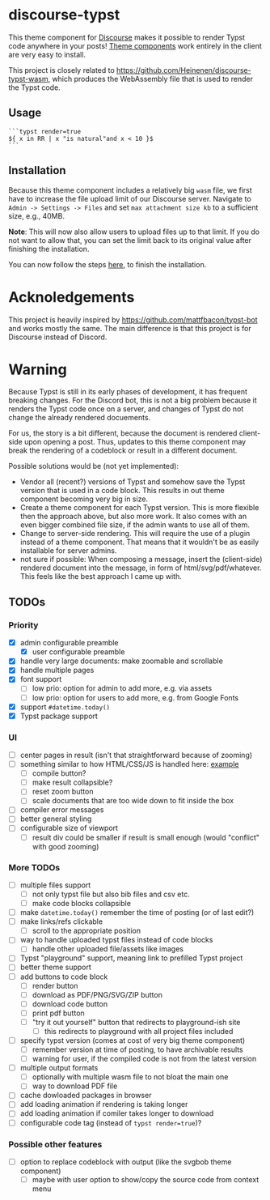 # discourse-typst

This theme component for [Discourse](https://discourse.org/) makes it possible to render Typst code anywhere in your posts!
[Theme components](https://meta.discourse.org/t/beginners-guide-to-using-discourse-themes/91966) work entirely in the client are very easy to install.

This project is closely related to https://github.com/Heinenen/discourse-typst-wasm, which produces the WebAssembly file that is used to render the Typst code.

## Usage
````
```typst render=true
${ x in RR | x "is natural"and x < 10 }$
```
````

## Installation
Because this theme component includes a relatively big `wasm` file, we first have to increase the file upload limit of our Discourse server.
Navigate to `Admin -> Settings -> Files` and set `max attachment size kb` to a sufficient size, e.g., 40MB.

**Note**: This will now also allow users to upload files up to that limit. If you do not want to allow that, you can set the limit back to its original value after finishing the installation.

You can now follow the steps [here](https://meta.discourse.org/t/install-a-theme-or-theme-component/63682), to finish the installation.


# Acknoledgements
This project is heavily inspired by  https://github.com/mattfbacon/typst-bot and works mostly the same.
The main difference is that this project is for Discourse instead of Discord.

# Warning
Because Typst is still in its early phases of development, it has frequent breaking changes.
For the Discord bot, this is not a big problem because it renders the Typst code once on a server, and changes of Typst do not change the already rendered docuements.

For us, the story is a bit different, because the document is rendered client-side upon opening a post. Thus, updates to this theme component may break the rendering of a codeblock or result in a different document.

Possible solutions would be (not yet implemented):
- Vendor all (recent?) versions of Typst and somehow save the Typst version that is used in a code block. This results in out theme component becoming very big in size.
- Create a theme component for each Typst version. This is more flexible then the approach above, but also more work. It also comes with an even bigger combined file size, if the admin wants to use all of them.
- Change to server-side rendering. This will require the use of a plugin instead of a theme component. That means that it wouldn't be as easily installable for server admins.
- not sure if possible: When composing a message, insert the (client-side) rendered document into the message, in form of html/svg/pdf/whatever. This feels like the best approach I came up with.

## TODOs
### Priority
- [x] admin configurable preamble
    - [x] user configurable preamble
- [x] handle very large documents: make zoomable and scrollable
- [x] handle multiple pages
- [x] font support
    - [ ] low prio: option for admin to add more, e.g. via assets
    - [ ] low prio: option for users to add more, e.g. from Google Fonts
- [x] support `#datetime.today()`
- [x] Typst package support

### UI
- [ ] center pages in result (isn't that straightforward because of zooming)
- [ ] something similar to how HTML/CSS/JS is handled here: [example](https://stackoverflow.com/questions/67336788/how-to-make-svg-map-zoomable-and-scrollable)
  - [ ] compile button?
  - [ ] make result collapsible?
  - [ ] reset zoom button
  - [ ] scale documents that are too wide down to fit inside the box
- [ ] compiler error messages
- [ ] better general styling
- [ ] configurable size of viewport
    - [ ] result div could be smaller if result is small enough (would "conflict" with good zooming)

### More TODOs
- [ ] multiple files support
    - [ ] not only typst file but also bib files and csv etc.
    - [ ] make code blocks collapsible
- [ ] make `datetime.today()` remember the time of posting (or of last edit?)
- [ ] make links/refs clickable
    - [ ] scroll to the appropriate position
- [ ] way to handle uploaded typst files instead of code blocks
    - [ ] handle other uploaded file/assets like images
- [ ] Typst "playground" support, meaning link to prefilled Typst project
- [ ] better theme support
- [ ] add buttons to code block
    - [ ] render button
    - [ ] download as PDF/PNG/SVG/ZIP button
    - [ ] download code button
    - [ ] print pdf button
    - [ ] "try it out yourself" button that redirects to playground-ish site
        - [ ] this redirects to playground with all project files included
- [ ] specify typst version (comes at cost of very big theme component)
    - [ ] remember version at time of posting, to have archivable results
    - [ ] warning for user, if the compiled code is not from the latest version
- [ ] multiple output formats
    - [ ] optionally with multiple wasm file to not bloat the main one
    - [ ] way to download PDF file
- [ ] cache dowloaded packages in browser
- [ ] add loading animation if rendering is taking longer
- [ ] add loading animation if comiler takes longer to download
- [ ] configurable code tag (instead of `typst render=true`)?

### Possible other features
- [ ] option to replace codeblock with output (like the svgbob theme component)
    - [ ] maybe with user option to show/copy the source code from context menu